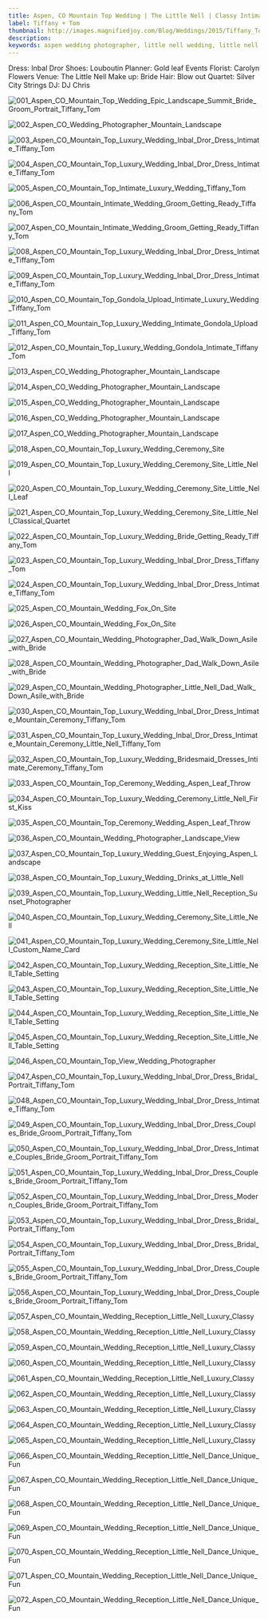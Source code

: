 ```yaml
---
title: Aspen, CO Mountain Top Wedding | The Little Nell | Classy Intimate Wedding | Tiffany + Tom
label: Tiffany + Tom
thumbnail: http://images.magnifiedjoy.com/Blog/Weddings/2015/Tiffany_Tom_Wedding/001_Aspen_CO_Mountain_Top_Wedding_Epic_Landscape_Summit_Bride_Groom_Portrait_Tiffany_Tom.jpg
description: 
keywords: aspen wedding photographer, little nell wedding, little nell reception, intimate classy wedding, luxury wedding in aspen, colorado aspen wedding photographer, high end wedding, inbal dror wedding dress
---
```

Dress: Inbal Dror
Shoes: Louboutin
Planner:  Gold leaf Events
Florist: Carolyn Flowers 
Venue: The Little Nell 
Make up: Bride
Hair: Blow out
Quartet: Silver City Strings
DJ: DJ Chris

![001_Aspen_CO_Mountain_Top_Wedding_Epic_Landscape_Summit_Bride_Groom_Portrait_Tiffany_Tom](http://images.magnifiedjoy.com/Blog/Weddings/2015/Tiffany_Tom_Wedding/001_Aspen_CO_Mountain_Top_Wedding_Epic_Landscape_Summit_Bride_Groom_Portrait_Tiffany_Tom.jpg)

![002_Aspen_CO_Wedding_Photographer_Mountain_Landscape](http://images.magnifiedjoy.com/Blog/Weddings/2015/Tiffany_Tom_Wedding/002_Aspen_CO_Wedding_Photographer_Mountain_Landscape.jpg)

![003_Aspen_CO_Mountain_Top_Luxury_Wedding_Inbal_Dror_Dress_Intimate_Tiffany_Tom](http://images.magnifiedjoy.com/Blog/Weddings/2015/Tiffany_Tom_Wedding/003_Aspen_CO_Mountain_Top_Luxury_Wedding_Inbal_Dror_Dress_Intimate_Tiffany_Tom.jpg)

![004_Aspen_CO_Mountain_Top_Luxury_Wedding_Inbal_Dror_Dress_Intimate_Tiffany_Tom](http://images.magnifiedjoy.com/Blog/Weddings/2015/Tiffany_Tom_Wedding/004_Aspen_CO_Mountain_Top_Luxury_Wedding_Inbal_Dror_Dress_Intimate_Tiffany_Tom.jpg)

![005_Aspen_CO_Mountain_Top_Intimate_Luxury_Wedding_Tiffany_Tom](http://images.magnifiedjoy.com/Blog/Weddings/2015/Tiffany_Tom_Wedding/005_Aspen_CO_Mountain_Top_Intimate_Luxury_Wedding_Tiffany_Tom.jpg)

![006_Aspen_CO_Mountain_Intimate_Wedding_Groom_Getting_Ready_Tiffany_Tom](http://images.magnifiedjoy.com/Blog/Weddings/2015/Tiffany_Tom_Wedding/006_Aspen_CO_Mountain_Intimate_Wedding_Groom_Getting_Ready_Tiffany_Tom.jpg)

![007_Aspen_CO_Mountain_Intimate_Wedding_Groom_Getting_Ready_Tiffany_Tom](http://images.magnifiedjoy.com/Blog/Weddings/2015/Tiffany_Tom_Wedding/007_Aspen_CO_Mountain_Intimate_Wedding_Groom_Getting_Ready_Tiffany_Tom.jpg)

![008_Aspen_CO_Mountain_Top_Luxury_Wedding_Inbal_Dror_Dress_Intimate_Tiffany_Tom](http://images.magnifiedjoy.com/Blog/Weddings/2015/Tiffany_Tom_Wedding/008_Aspen_CO_Mountain_Top_Luxury_Wedding_Inbal_Dror_Dress_Intimate_Tiffany_Tom.jpg)

![009_Aspen_CO_Mountain_Top_Luxury_Wedding_Inbal_Dror_Dress_Intimate_Tiffany_Tom](http://images.magnifiedjoy.com/Blog/Weddings/2015/Tiffany_Tom_Wedding/009_Aspen_CO_Mountain_Top_Luxury_Wedding_Inbal_Dror_Dress_Intimate_Tiffany_Tom.jpg)

![010_Aspen_CO_Mountain_Top_Gondola_Upload_Intimate_Luxury_Wedding_Tiffany_Tom](http://images.magnifiedjoy.com/Blog/Weddings/2015/Tiffany_Tom_Wedding/010_Aspen_CO_Mountain_Top_Gondola_Upload_Intimate_Luxury_Wedding_Tiffany_Tom.jpg)

![011_Aspen_CO_Mountain_Top_Luxury_Wedding_Intimate_Gondola_Upload_Tiffany_Tom](http://images.magnifiedjoy.com/Blog/Weddings/2015/Tiffany_Tom_Wedding/011_Aspen_CO_Mountain_Top_Luxury_Wedding_Intimate_Gondola_Upload_Tiffany_Tom.jpg)

![012_Aspen_CO_Mountain_Top_Luxury_Wedding_Gondola_Intimate_Tiffany_Tom](http://images.magnifiedjoy.com/Blog/Weddings/2015/Tiffany_Tom_Wedding/012_Aspen_CO_Mountain_Top_Luxury_Wedding_Gondola_Intimate_Tiffany_Tom.jpg)

![013_Aspen_CO_Wedding_Photographer_Mountain_Landscape](http://images.magnifiedjoy.com/Blog/Weddings/2015/Tiffany_Tom_Wedding/013_Aspen_CO_Wedding_Photographer_Mountain_Landscape.jpg)

![014_Aspen_CO_Wedding_Photographer_Mountain_Landscape](http://images.magnifiedjoy.com/Blog/Weddings/2015/Tiffany_Tom_Wedding/014_Aspen_CO_Wedding_Photographer_Mountain_Landscape.jpg)

![015_Aspen_CO_Wedding_Photographer_Mountain_Landscape](http://images.magnifiedjoy.com/Blog/Weddings/2015/Tiffany_Tom_Wedding/015_Aspen_CO_Wedding_Photographer_Mountain_Landscape.jpg)

![016_Aspen_CO_Wedding_Photographer_Mountain_Landscape](http://images.magnifiedjoy.com/Blog/Weddings/2015/Tiffany_Tom_Wedding/016_Aspen_CO_Wedding_Photographer_Mountain_Landscape.jpg)

![017_Aspen_CO_Wedding_Photographer_Mountain_Landscape](http://images.magnifiedjoy.com/Blog/Weddings/2015/Tiffany_Tom_Wedding/017_Aspen_CO_Wedding_Photographer_Mountain_Landscape.jpg)

![018_Aspen_CO_Mountain_Top_Luxury_Wedding_Ceremony_Site](http://images.magnifiedjoy.com/Blog/Weddings/2015/Tiffany_Tom_Wedding/018_Aspen_CO_Mountain_Top_Luxury_Wedding_Ceremony_Site.jpg)

![019_Aspen_CO_Mountain_Top_Luxury_Wedding_Ceremony_Site_Little_Nell](http://images.magnifiedjoy.com/Blog/Weddings/2015/Tiffany_Tom_Wedding/019_Aspen_CO_Mountain_Top_Luxury_Wedding_Ceremony_Site_Little_Nell.jpg)

![020_Aspen_CO_Mountain_Top_Luxury_Wedding_Ceremony_Site_Little_Nell_Leaf](http://images.magnifiedjoy.com/Blog/Weddings/2015/Tiffany_Tom_Wedding/020_Aspen_CO_Mountain_Top_Luxury_Wedding_Ceremony_Site_Little_Nell_Leaf.jpg)

![021_Aspen_CO_Mountain_Top_Luxury_Wedding_Ceremony_Site_Little_Nell_Classical_Quartet](http://images.magnifiedjoy.com/Blog/Weddings/2015/Tiffany_Tom_Wedding/021_Aspen_CO_Mountain_Top_Luxury_Wedding_Ceremony_Site_Little_Nell_Classical_Quartet.jpg)

![022_Aspen_CO_Mountain_Top_Luxury_Wedding_Bride_Getting_Ready_Tiffany_Tom](http://images.magnifiedjoy.com/Blog/Weddings/2015/Tiffany_Tom_Wedding/022_Aspen_CO_Mountain_Top_Luxury_Wedding_Bride_Getting_Ready_Tiffany_Tom.jpg)

![023_Aspen_CO_Mountain_Top_Luxury_Wedding_Inbal_Dror_Dress_Tiffany_Tom](http://images.magnifiedjoy.com/Blog/Weddings/2015/Tiffany_Tom_Wedding/023_Aspen_CO_Mountain_Top_Luxury_Wedding_Inbal_Dror_Dress_Tiffany_Tom.jpg)

![024_Aspen_CO_Mountain_Top_Luxury_Wedding_Inbal_Dror_Dress_Intimate_Tiffany_Tom](http://images.magnifiedjoy.com/Blog/Weddings/2015/Tiffany_Tom_Wedding/024_Aspen_CO_Mountain_Top_Luxury_Wedding_Inbal_Dror_Dress_Intimate_Tiffany_Tom.jpg)

![025_Aspen_CO_Mountain_Wedding_Fox_On_Site](http://images.magnifiedjoy.com/Blog/Weddings/2015/Tiffany_Tom_Wedding/025_Aspen_CO_Mountain_Wedding_Fox_On_Site.jpg)

![026_Aspen_CO_Mountain_Wedding_Fox_On_Site](http://images.magnifiedjoy.com/Blog/Weddings/2015/Tiffany_Tom_Wedding/026_Aspen_CO_Mountain_Wedding_Fox_On_Site.jpg)

![027_Aspen_CO_Mountain_Wedding_Photographer_Dad_Walk_Down_Asile_with_Bride](http://images.magnifiedjoy.com/Blog/Weddings/2015/Tiffany_Tom_Wedding/027_Aspen_CO_Mountain_Wedding_Photographer_Dad_Walk_Down_Asile_with_Bride.jpg)

![028_Aspen_CO_Mountain_Wedding_Photographer_Dad_Walk_Down_Asile_with_Bride](http://images.magnifiedjoy.com/Blog/Weddings/2015/Tiffany_Tom_Wedding/028_Aspen_CO_Mountain_Wedding_Photographer_Dad_Walk_Down_Asile_with_Bride.jpg)

![029_Aspen_CO_Mountain_Wedding_Photographer_Little_Nell_Dad_Walk_Down_Asile_with_Bride](http://images.magnifiedjoy.com/Blog/Weddings/2015/Tiffany_Tom_Wedding/029_Aspen_CO_Mountain_Wedding_Photographer_Little_Nell_Dad_Walk_Down_Asile_with_Bride.jpg)

![030_Aspen_CO_Mountain_Top_Luxury_Wedding_Inbal_Dror_Dress_Intimate_Mountain_Ceremony_Tiffany_Tom](http://images.magnifiedjoy.com/Blog/Weddings/2015/Tiffany_Tom_Wedding/030_Aspen_CO_Mountain_Top_Luxury_Wedding_Inbal_Dror_Dress_Intimate_Mountain_Ceremony_Tiffany_Tom.jpg)

![031_Aspen_CO_Mountain_Top_Luxury_Wedding_Inbal_Dror_Dress_Intimate_Mountain_Ceremony_Little_Nell_Tiffany_Tom](http://images.magnifiedjoy.com/Blog/Weddings/2015/Tiffany_Tom_Wedding/031_Aspen_CO_Mountain_Top_Luxury_Wedding_Inbal_Dror_Dress_Intimate_Mountain_Ceremony_Little_Nell_Tiffany_Tom.jpg)

![032_Aspen_CO_Mountain_Top_Luxury_Wedding_Bridesmaid_Dresses_Intimate_Ceremony_Tiffany_Tom](http://images.magnifiedjoy.com/Blog/Weddings/2015/Tiffany_Tom_Wedding/032_Aspen_CO_Mountain_Top_Luxury_Wedding_Bridesmaid_Dresses_Intimate_Ceremony_Tiffany_Tom.jpg)

![033_Aspen_CO_Mountain_Top_Ceremony_Wedding_Aspen_Leaf_Throw](http://images.magnifiedjoy.com/Blog/Weddings/2015/Tiffany_Tom_Wedding/033_Aspen_CO_Mountain_Top_Ceremony_Wedding_Aspen_Leaf_Throw.jpg)

![034_Aspen_CO_Mountain_Top_Luxury_Wedding_Ceremony_Little_Nell_First_Kiss](http://images.magnifiedjoy.com/Blog/Weddings/2015/Tiffany_Tom_Wedding/034_Aspen_CO_Mountain_Top_Luxury_Wedding_Ceremony_Little_Nell_First_Kiss.jpg)

![035_Aspen_CO_Mountain_Top_Ceremony_Wedding_Aspen_Leaf_Throw](http://images.magnifiedjoy.com/Blog/Weddings/2015/Tiffany_Tom_Wedding/035_Aspen_CO_Mountain_Top_Ceremony_Wedding_Aspen_Leaf_Throw.jpg)

![036_Aspen_CO_Mountain_Wedding_Photographer_Landscape_View](http://images.magnifiedjoy.com/Blog/Weddings/2015/Tiffany_Tom_Wedding/036_Aspen_CO_Mountain_Wedding_Photographer_Landscape_View.jpg)

![037_Aspen_CO_Mountain_Top_Luxury_Wedding_Guest_Enjoying_Aspen_Landscape](http://images.magnifiedjoy.com/Blog/Weddings/2015/Tiffany_Tom_Wedding/037_Aspen_CO_Mountain_Top_Luxury_Wedding_Guest_Enjoying_Aspen_Landscape.jpg)

![038_Aspen_CO_Mountain_Top_Luxury_Wedding_Drinks_at_Little_Nell](http://images.magnifiedjoy.com/Blog/Weddings/2015/Tiffany_Tom_Wedding/038_Aspen_CO_Mountain_Top_Luxury_Wedding_Drinks_at_Little_Nell.jpg)

![039_Aspen_CO_Mountain_Top_Luxury_Wedding_Little_Nell_Reception_Sunset_Photographer](http://images.magnifiedjoy.com/Blog/Weddings/2015/Tiffany_Tom_Wedding/039_Aspen_CO_Mountain_Top_Luxury_Wedding_Little_Nell_Reception_Sunset_Photographer.jpg)

![040_Aspen_CO_Mountain_Top_Luxury_Wedding_Ceremony_Site_Little_Nell](http://images.magnifiedjoy.com/Blog/Weddings/2015/Tiffany_Tom_Wedding/040_Aspen_CO_Mountain_Top_Luxury_Wedding_Ceremony_Site_Little_Nell.jpg)

![041_Aspen_CO_Mountain_Top_Luxury_Wedding_Ceremony_Site_Little_Nell_Custom_Name_Card](http://images.magnifiedjoy.com/Blog/Weddings/2015/Tiffany_Tom_Wedding/041_Aspen_CO_Mountain_Top_Luxury_Wedding_Ceremony_Site_Little_Nell_Custom_Name_Card.jpg)

![042_Aspen_CO_Mountain_Top_Luxury_Wedding_Reception_Site_Little_Nell_Table_Setting](http://images.magnifiedjoy.com/Blog/Weddings/2015/Tiffany_Tom_Wedding/042_Aspen_CO_Mountain_Top_Luxury_Wedding_Reception_Site_Little_Nell_Table_Setting.jpg)

![043_Aspen_CO_Mountain_Top_Luxury_Wedding_Reception_Site_Little_Nell_Table_Setting](http://images.magnifiedjoy.com/Blog/Weddings/2015/Tiffany_Tom_Wedding/043_Aspen_CO_Mountain_Top_Luxury_Wedding_Reception_Site_Little_Nell_Table_Setting.jpg)

![044_Aspen_CO_Mountain_Top_Luxury_Wedding_Reception_Site_Little_Nell_Table_Setting](http://images.magnifiedjoy.com/Blog/Weddings/2015/Tiffany_Tom_Wedding/044_Aspen_CO_Mountain_Top_Luxury_Wedding_Reception_Site_Little_Nell_Table_Setting.jpg)

![045_Aspen_CO_Mountain_Top_Luxury_Wedding_Reception_Site_Little_Nell_Table_Setting](http://images.magnifiedjoy.com/Blog/Weddings/2015/Tiffany_Tom_Wedding/045_Aspen_CO_Mountain_Top_Luxury_Wedding_Reception_Site_Little_Nell_Table_Setting.jpg)

![046_Aspen_CO_Mountain_Top_View_Wedding_Photographer](http://images.magnifiedjoy.com/Blog/Weddings/2015/Tiffany_Tom_Wedding/046_Aspen_CO_Mountain_Top_View_Wedding_Photographer.jpg)

![047_Aspen_CO_Mountain_Top_Luxury_Wedding_Inbal_Dror_Dress_Bridal_Portrait_Tiffany_Tom](http://images.magnifiedjoy.com/Blog/Weddings/2015/Tiffany_Tom_Wedding/047_Aspen_CO_Mountain_Top_Luxury_Wedding_Inbal_Dror_Dress_Bridal_Portrait_Tiffany_Tom.jpg)

![048_Aspen_CO_Mountain_Top_Luxury_Wedding_Inbal_Dror_Dress_Intimate_Tiffany_Tom](http://images.magnifiedjoy.com/Blog/Weddings/2015/Tiffany_Tom_Wedding/048_Aspen_CO_Mountain_Top_Luxury_Wedding_Inbal_Dror_Dress_Intimate_Tiffany_Tom.jpg)

![049_Aspen_CO_Mountain_Top_Luxury_Wedding_Inbal_Dror_Dress_Couples_Bride_Groom_Portrait_Tiffany_Tom](http://images.magnifiedjoy.com/Blog/Weddings/2015/Tiffany_Tom_Wedding/049_Aspen_CO_Mountain_Top_Luxury_Wedding_Inbal_Dror_Dress_Couples_Bride_Groom_Portrait_Tiffany_Tom.jpg)

![050_Aspen_CO_Mountain_Top_Luxury_Wedding_Inbal_Dror_Dress_Intimate_Couples_Bride_Groom_Portrait_Tiffany_Tom](http://images.magnifiedjoy.com/Blog/Weddings/2015/Tiffany_Tom_Wedding/050_Aspen_CO_Mountain_Top_Luxury_Wedding_Inbal_Dror_Dress_Intimate_Couples_Bride_Groom_Portrait_Tiffany_Tom.jpg)

![051_Aspen_CO_Mountain_Top_Luxury_Wedding_Inbal_Dror_Dress_Couples_Bride_Groom_Portrait_Tiffany_Tom](http://images.magnifiedjoy.com/Blog/Weddings/2015/Tiffany_Tom_Wedding/051_Aspen_CO_Mountain_Top_Luxury_Wedding_Inbal_Dror_Dress_Couples_Bride_Groom_Portrait_Tiffany_Tom.jpg)

![052_Aspen_CO_Mountain_Top_Luxury_Wedding_Inbal_Dror_Dress_Modern_Couples_Bride_Groom_Portrait_Tiffany_Tom](http://images.magnifiedjoy.com/Blog/Weddings/2015/Tiffany_Tom_Wedding/052_Aspen_CO_Mountain_Top_Luxury_Wedding_Inbal_Dror_Dress_Modern_Couples_Bride_Groom_Portrait_Tiffany_Tom.jpg)

![053_Aspen_CO_Mountain_Top_Luxury_Wedding_Inbal_Dror_Dress_Bridal_Portrait_Tiffany_Tom](http://images.magnifiedjoy.com/Blog/Weddings/2015/Tiffany_Tom_Wedding/053_Aspen_CO_Mountain_Top_Luxury_Wedding_Inbal_Dror_Dress_Bridal_Portrait_Tiffany_Tom.jpg)

![054_Aspen_CO_Mountain_Top_Luxury_Wedding_Inbal_Dror_Dress_Bridal_Portrait_Tiffany_Tom](http://images.magnifiedjoy.com/Blog/Weddings/2015/Tiffany_Tom_Wedding/054_Aspen_CO_Mountain_Top_Luxury_Wedding_Inbal_Dror_Dress_Bridal_Portrait_Tiffany_Tom.jpg)

![055_Aspen_CO_Mountain_Top_Luxury_Wedding_Inbal_Dror_Dress_Couples_Bride_Groom_Portrait_Tiffany_Tom](http://images.magnifiedjoy.com/Blog/Weddings/2015/Tiffany_Tom_Wedding/055_Aspen_CO_Mountain_Top_Luxury_Wedding_Inbal_Dror_Dress_Couples_Bride_Groom_Portrait_Tiffany_Tom.jpg)

![056_Aspen_CO_Mountain_Top_Luxury_Wedding_Inbal_Dror_Dress_Couples_Bride_Groom_Portrait_Tiffany_Tom](http://images.magnifiedjoy.com/Blog/Weddings/2015/Tiffany_Tom_Wedding/056_Aspen_CO_Mountain_Top_Luxury_Wedding_Inbal_Dror_Dress_Couples_Bride_Groom_Portrait_Tiffany_Tom.jpg)

![057_Aspen_CO_Mountain_Wedding_Reception_Little_Nell_Luxury_Classy](http://images.magnifiedjoy.com/Blog/Weddings/2015/Tiffany_Tom_Wedding/057_Aspen_CO_Mountain_Wedding_Reception_Little_Nell_Luxury_Classy.jpg)

![058_Aspen_CO_Mountain_Wedding_Reception_Little_Nell_Luxury_Classy](http://images.magnifiedjoy.com/Blog/Weddings/2015/Tiffany_Tom_Wedding/058_Aspen_CO_Mountain_Wedding_Reception_Little_Nell_Luxury_Classy.jpg)

![059_Aspen_CO_Mountain_Wedding_Reception_Little_Nell_Luxury_Classy](http://images.magnifiedjoy.com/Blog/Weddings/2015/Tiffany_Tom_Wedding/059_Aspen_CO_Mountain_Wedding_Reception_Little_Nell_Luxury_Classy.jpg)

![060_Aspen_CO_Mountain_Wedding_Reception_Little_Nell_Luxury_Classy](http://images.magnifiedjoy.com/Blog/Weddings/2015/Tiffany_Tom_Wedding/060_Aspen_CO_Mountain_Wedding_Reception_Little_Nell_Luxury_Classy.jpg)

![061_Aspen_CO_Mountain_Wedding_Reception_Little_Nell_Luxury_Classy](http://images.magnifiedjoy.com/Blog/Weddings/2015/Tiffany_Tom_Wedding/061_Aspen_CO_Mountain_Wedding_Reception_Little_Nell_Luxury_Classy.jpg)

![062_Aspen_CO_Mountain_Wedding_Reception_Little_Nell_Luxury_Classy](http://images.magnifiedjoy.com/Blog/Weddings/2015/Tiffany_Tom_Wedding/062_Aspen_CO_Mountain_Wedding_Reception_Little_Nell_Luxury_Classy.jpg)

![063_Aspen_CO_Mountain_Wedding_Reception_Little_Nell_Luxury_Classy](http://images.magnifiedjoy.com/Blog/Weddings/2015/Tiffany_Tom_Wedding/063_Aspen_CO_Mountain_Wedding_Reception_Little_Nell_Luxury_Classy.jpg)

![064_Aspen_CO_Mountain_Wedding_Reception_Little_Nell_Luxury_Classy](http://images.magnifiedjoy.com/Blog/Weddings/2015/Tiffany_Tom_Wedding/064_Aspen_CO_Mountain_Wedding_Reception_Little_Nell_Luxury_Classy.jpg)

![065_Aspen_CO_Mountain_Wedding_Reception_Little_Nell_Luxury_Classy](http://images.magnifiedjoy.com/Blog/Weddings/2015/Tiffany_Tom_Wedding/065_Aspen_CO_Mountain_Wedding_Reception_Little_Nell_Luxury_Classy.jpg)

![066_Aspen_CO_Mountain_Wedding_Reception_Little_Nell_Dance_Unique_Fun](http://images.magnifiedjoy.com/Blog/Weddings/2015/Tiffany_Tom_Wedding/066_Aspen_CO_Mountain_Wedding_Reception_Little_Nell_Dance_Unique_Fun.jpg)

![067_Aspen_CO_Mountain_Wedding_Reception_Little_Nell_Dance_Unique_Fun](http://images.magnifiedjoy.com/Blog/Weddings/2015/Tiffany_Tom_Wedding/067_Aspen_CO_Mountain_Wedding_Reception_Little_Nell_Dance_Unique_Fun.jpg)

![068_Aspen_CO_Mountain_Wedding_Reception_Little_Nell_Dance_Unique_Fun](http://images.magnifiedjoy.com/Blog/Weddings/2015/Tiffany_Tom_Wedding/068_Aspen_CO_Mountain_Wedding_Reception_Little_Nell_Dance_Unique_Fun.jpg)

![069_Aspen_CO_Mountain_Wedding_Reception_Little_Nell_Dance_Unique_Fun](http://images.magnifiedjoy.com/Blog/Weddings/2015/Tiffany_Tom_Wedding/069_Aspen_CO_Mountain_Wedding_Reception_Little_Nell_Dance_Unique_Fun.jpg)

![070_Aspen_CO_Mountain_Wedding_Reception_Little_Nell_Dance_Unique_Fun](http://images.magnifiedjoy.com/Blog/Weddings/2015/Tiffany_Tom_Wedding/070_Aspen_CO_Mountain_Wedding_Reception_Little_Nell_Dance_Unique_Fun.jpg)

![071_Aspen_CO_Mountain_Wedding_Reception_Little_Nell_Dance_Unique_Fun](http://images.magnifiedjoy.com/Blog/Weddings/2015/Tiffany_Tom_Wedding/071_Aspen_CO_Mountain_Wedding_Reception_Little_Nell_Dance_Unique_Fun.jpg)

![072_Aspen_CO_Mountain_Wedding_Reception_Little_Nell_Dance_Unique_Fun](http://images.magnifiedjoy.com/Blog/Weddings/2015/Tiffany_Tom_Wedding/072_Aspen_CO_Mountain_Wedding_Reception_Little_Nell_Dance_Unique_Fun.jpg)
